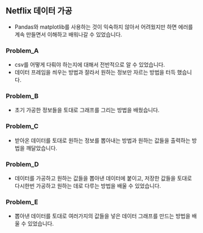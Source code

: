 ## Netflix 데이터 가공
- Pandas와 matplotlib를 사용하는 것이 익숙하지 않아서 어려웠지만 하면 에러를 계속 만들면서 이해하고 배워나갈 수 있었습니다.
### Problem_A
- csv를 어떻게 다뤄야 하는지에 대해서 전반적으로 알 수 있었습니다.
- 데이터 프레임을 씌우는 방법과 잘라서 원하는 정보만 자르는 방법을 터득 했습니다.
### Problem_B
- 초기 가공한 정보들을 토대로 그래프를 그리는 방법을 배웠습니다.
### Problem_C
- 받아온 데이터를 토대로 원하는 정보를 뽑아내는 방법과 원하는 값들을 출력하는 방법을 깨달았습니다.
### Problem_D
- 데이터를 가공하고 원하는 값들을 뽑아낸 데이터에 붙이고, 저장한 값들을 토대로 다시한번 가공하고 원하는 데로 다루는 방법을 배울 수 있었습니다.
### Problem_E
- 뽑아낸 데이터를 토대로 여러가지의 값들을 넣은 데이터 그래프를 만드는 방법을 배울 수 있었습니다.